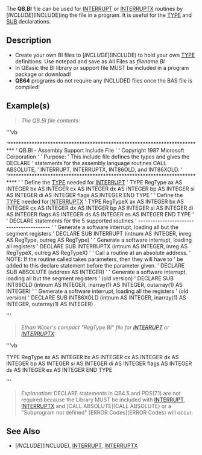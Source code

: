 The **QB.BI** file can be used for [INTERRUPT](INTERRUPT) or [INTERRUPTX](INTERRUPTX) routines by [$INCLUDE]($INCLUDE)ing the file in a program. It is useful for the [TYPE](TYPE) and [SUB](SUB) declarations.


## Description

* Create your own BI files to [$INCLUDE]($INCLUDE) to hold your own [TYPE](TYPE) definitions. Use notepad and save as All Files as *filename.BI*
* In QBasic the BI library or support file MUST be included in a program package or download!
* **QB64** programs do not require any INCLUDED files once the BAS file is compiled!


## Example(s)

> *The QB.BI file contents:*

'''vb


'**************************************************************************
' QB.BI - Assembly Support Include File
'
' Copyright <C> 1987 Microsoft Corporation
'
' Purpose:
'      This include file defines the types and gives the DECLARE
'       statements for the assembly language routines CALL ABSOLUTE,
'       INTERRUPT, INTERRUPTX, INT86OLD, and INT86XOLD.
'
'***************************************************************************
'
' Define the [TYPE](TYPE) needed for [INTERRUPT](INTERRUPT)
'
TYPE RegType
   ax    AS INTEGER
   bx    AS INTEGER
   cx    AS INTEGER
   dx    AS INTEGER
   bp    AS INTEGER
   si    AS INTEGER
   di    AS INTEGER
   flags AS INTEGER
END TYPE
'
' Define the [TYPE](TYPE) needed for [INTERRUPTX](INTERRUPTX)
'
TYPE RegTypeX
   ax    AS INTEGER
   bx    AS INTEGER
   cx    AS INTEGER
   dx    AS INTEGER
   bp    AS INTEGER
   si    AS INTEGER
   di    AS INTEGER
   flags AS INTEGER
   ds    AS INTEGER
   es    AS INTEGER
END TYPE
'
' DECLARE statements for the 5 supported routines
' -----------------------------------------
'
' Generate a software interrupt, loading all but the segment registers
'
DECLARE SUB INTERRUPT (intnum AS INTEGER, inreg AS RegType, outreg AS RegType)
'
' Generate a software interrupt, loading all registers
'
DECLARE SUB INTERRUPTX (intnum AS INTEGER, inreg AS RegTypeX, outreg AS RegTypeX)
'
' Call a routine at an absolute address.
' NOTE: If the routine called takes parameters, then they will have to
'       be added to this declare statement before the parameter given.
'
DECLARE SUB ABSOLUTE (address AS INTEGER)
'
' Generate a software interrupt, loading all but the segment registers
'       (old version)
'
DECLARE SUB INT86OLD (intnum AS INTEGER, inarray(1) AS INTEGER, outarray(1) AS INTEGER)
'
' Gemerate a software interrupt, loading all the registers
'       (old version)
'
DECLARE SUB INT86XOLD (intnum AS INTEGER, inarray(1) AS INTEGER, outarray(1) AS INTEGER) 

'''


> *Ethan Winer's compact "RegType.BI" file for [INTERRUPT](INTERRUPT) or [INTERRUPTX](INTERRUPTX):*


'''vb


TYPE RegType
   ax AS INTEGER
   bx AS INTEGER
   cx AS INTEGER
   dx AS INTEGER
   bp AS INTEGER
   si AS INTEGER
   di AS INTEGER
   flags AS INTEGER
   ds AS INTEGER
   es AS INTEGER
END TYPE 

'''
>  *Explanation:* DECLARE statements in QB4.5 and PDS(7.1) are not required because the Library MUST be included with [INTERRUPT](INTERRUPT), [INTERRUPTX](INTERRUPTX) and [CALL ABSOLUTE](CALL ABSOLUTE) or a "Subprogram not defined" [ERROR Codes](ERROR Codes) will occur. 



## See Also

* [$INCLUDE]($INCLUDE), [INTERRUPT](INTERRUPT), [INTERRUPTX](INTERRUPTX)





